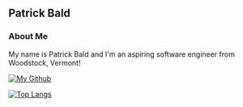 
## Patrick Bald

### About Me

My name is Patrick Bald and I'm an aspiring software engineer from Woodstock, Vermont!

[![My Github](https://github-readme-stats.vercel.app/api?username=patrickbald&show_icons=true)](https://github.com/patrickbald/github-readme-stats)

[![Top Langs](https://github-readme-stats.vercel.app/api/top-langs/?username=patrickbald&layout=compact)](https://github.com/patrickbald/github-readme-stats)

<!--
**patrickbald/patrickbald** is a ✨ _special_ ✨ repository because its `README.md` (this file) appears on your GitHub profile.

Here are some ideas to get you started:

- 🔭 I’m currently working on ...
- 🌱 I’m currently learning ...
- 👯 I’m looking to collaborate on ...
- 🤔 I’m looking for help with ...
- 💬 Ask me about ...
- 📫 How to reach me: ...
- 😄 Pronouns: ...
- ⚡ Fun fact: ...
-->




